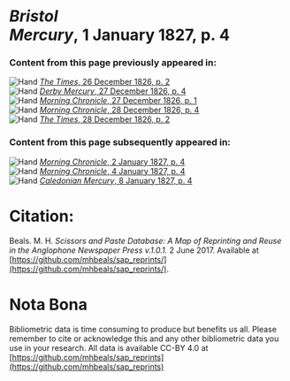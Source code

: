 # *Bristol Mercury*, 1 January 1827, p. 4  
  
### Content from this page previously appeared in:  
![Hand](http://scissorsandpaste.net/wp-content/uploads/2017/06/smallhandpointer.png) [*The Times*, 26 December 1826, p. 2](https://mhbeals.github.io/sap_html/The-Times/The-Times-26-December-1826-p-2)  
![Hand](http://scissorsandpaste.net/wp-content/uploads/2017/06/smallhandpointer.png) [*Derby Mercury*, 27 December 1826, p. 4](https://mhbeals.github.io/sap_html/Derby-Mercury/Derby-Mercury-27-December-1826-p-4)  
![Hand](http://scissorsandpaste.net/wp-content/uploads/2017/06/smallhandpointer.png) [*Morning Chronicle*, 27 December 1826, p. 1](https://mhbeals.github.io/sap_html/Morning-Chronicle/Morning-Chronicle-27-December-1826-p-1)  
![Hand](http://scissorsandpaste.net/wp-content/uploads/2017/06/smallhandpointer.png) [*Morning Chronicle*, 28 December 1826, p. 4](https://mhbeals.github.io/sap_html/Morning-Chronicle/Morning-Chronicle-28-December-1826-p-4)  
![Hand](http://scissorsandpaste.net/wp-content/uploads/2017/06/smallhandpointer.png) [*The Times*, 28 December 1826, p. 2](https://mhbeals.github.io/sap_html/The-Times/The-Times-28-December-1826-p-2)  
  
### Content from this page subsequently appeared in:  
![Hand](http://scissorsandpaste.net/wp-content/uploads/2017/06/smallhandpointer.png) [*Morning Chronicle*, 2 January 1827, p. 4](https://mhbeals.github.io/sap_html/Morning-Chronicle/Morning-Chronicle-2-January-1827-p-4)  
![Hand](http://scissorsandpaste.net/wp-content/uploads/2017/06/smallhandpointer.png) [*Morning Chronicle*, 4 January 1827, p. 4](https://mhbeals.github.io/sap_html/Morning-Chronicle/Morning-Chronicle-4-January-1827-p-4)  
![Hand](http://scissorsandpaste.net/wp-content/uploads/2017/06/smallhandpointer.png) [*Caledonian Mercury*, 8 January 1827, p. 4](https://mhbeals.github.io/sap_html/Caledonian-Mercury/Caledonian-Mercury-8-January-1827-p-4)  


# Citation: 

Beals. M. H. *Scissors and Paste Database: A Map of Reprinting and Reuse in the Anglophone Newspaper Press v.1.0.1.* 2 June 2017. Available at [https://github.com/mhbeals/sap_reprints/](https://github.com/mhbeals/sap_reprints/). 

# Nota Bona

Bibliometric data is time consuming to produce but benefits us all. Please remember to cite or acknowledge this and any other bibliometric data you use in your research. All data is available CC-BY 4.0 at [https://github.com/mhbeals/sap_reprints](https://github.com/mhbeals/sap_reprints)